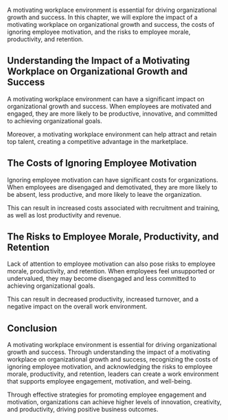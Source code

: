 
A motivating workplace environment is essential for driving organizational growth and success. In this chapter, we will explore the impact of a motivating workplace on organizational growth and success, the costs of ignoring employee motivation, and the risks to employee morale, productivity, and retention.

Understanding the Impact of a Motivating Workplace on Organizational Growth and Success
---------------------------------------------------------------------------------------

A motivating workplace environment can have a significant impact on organizational growth and success. When employees are motivated and engaged, they are more likely to be productive, innovative, and committed to achieving organizational goals.

Moreover, a motivating workplace environment can help attract and retain top talent, creating a competitive advantage in the marketplace.

The Costs of Ignoring Employee Motivation
-----------------------------------------

Ignoring employee motivation can have significant costs for organizations. When employees are disengaged and demotivated, they are more likely to be absent, less productive, and more likely to leave the organization.

This can result in increased costs associated with recruitment and training, as well as lost productivity and revenue.

The Risks to Employee Morale, Productivity, and Retention
---------------------------------------------------------

Lack of attention to employee motivation can also pose risks to employee morale, productivity, and retention. When employees feel unsupported or undervalued, they may become disengaged and less committed to achieving organizational goals.

This can result in decreased productivity, increased turnover, and a negative impact on the overall work environment.

Conclusion
----------

A motivating workplace environment is essential for driving organizational growth and success. Through understanding the impact of a motivating workplace on organizational growth and success, recognizing the costs of ignoring employee motivation, and acknowledging the risks to employee morale, productivity, and retention, leaders can create a work environment that supports employee engagement, motivation, and well-being.

Through effective strategies for promoting employee engagement and motivation, organizations can achieve higher levels of innovation, creativity, and productivity, driving positive business outcomes.
